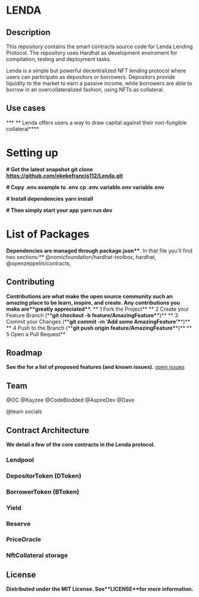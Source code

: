 # LENDA

## Description

This repository contains the smart contracts source code for Lenda Lending Protocol. The repository uses Hardhat as development enviroment for compilation, testing and deployment tasks.

Lenda is a simple but powerful decentralized NFT lending protocol where users can participate as depositors or borrowers. Depositors provide liquidity to the market to earn a passive income, while borrowers are able to borrow in an overcollateralized fashion, using NFTs as collateral.

## Use cases

**\* ** Lenda offers users a way to draw capital against their non-fungible collateral\*\*\*\*

# Setting up

**# Get the latest snapshot**
**git clone https://github.com/okekefrancis112/Lenda.git**

**# Copy .env.example to .env**
**cp .env.variable.env variable.env**

**# Install dependencies**
**yarn install**

**# Then simply start your app**
**yarn run dev**

# List of Packages

**Dependencies are managed through package.json\*\***. In that file you'll find two sections:\*\*
@nomicfoundation/hardhat-toolbox,
hardhat,
@openzeppelin/contracts,

## Contributing

**Contributions are what make the open source community such an amazing place to be learn, inspire, and create. Any contributions you make are\*\***greatly appreciated\***\*.**
** 1 Fork the Project**
** 2 Create your Feature Branch (\*\***git checkout -b feature/AmazingFeature\***\*)**
** 3 Commit your Changes (\*\***git commit -m 'Add some AmazingFeature'\***\*)**
** 4 Push to the Branch (\*\***git push origin feature/AmazingFeature\***\*)**
** 5 Open a Pull Request**

## Roadmap

**See the for a list of proposed features (and known issues).** [open issues](https://github.com/github_username/repo_name/issues)

## Team

@OC
@Kayzee
@CodeBlodded
@AspireDev
@Dave

@team socials

## Contract Architecture

**We detail a few of the core contracts in the Lenda protocol.**

### Lendpool

### DepositorToken (DToken)

### BorrowerToken (BToken)

### Yield

### Reserve

### PriceOracle

### NftCollateral storage

## License

**Distributed under the MIT License. See\*\***LICENSE\***\*for more information.**
